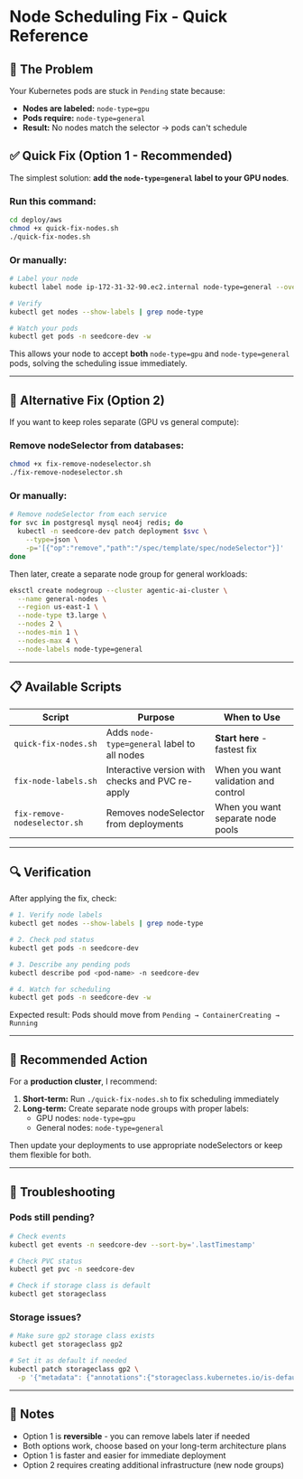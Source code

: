 # Node Scheduling Fix - Quick Reference

## 🎯 The Problem

Your Kubernetes pods are stuck in `Pending` state because:

- **Nodes are labeled:** `node-type=gpu`
- **Pods require:** `node-type=general`
- **Result:** No nodes match the selector → pods can't schedule

## ✅ Quick Fix (Option 1 - Recommended)

The simplest solution: **add the `node-type=general` label to your GPU nodes**.

### Run this command:

```bash
cd deploy/aws
chmod +x quick-fix-nodes.sh
./quick-fix-nodes.sh
```

### Or manually:

```bash
# Label your node
kubectl label node ip-172-31-32-90.ec2.internal node-type=general --overwrite

# Verify
kubectl get nodes --show-labels | grep node-type

# Watch your pods
kubectl get pods -n seedcore-dev -w
```

This allows your node to accept **both** `node-type=gpu` and `node-type=general` pods, solving the scheduling issue immediately.

---

## 🔄 Alternative Fix (Option 2)

If you want to keep roles separate (GPU vs general compute):

### Remove nodeSelector from databases:

```bash
chmod +x fix-remove-nodeselector.sh
./fix-remove-nodeselector.sh
```

### Or manually:

```bash
# Remove nodeSelector from each service
for svc in postgresql mysql neo4j redis; do
  kubectl -n seedcore-dev patch deployment $svc \
    --type=json \
    -p='[{"op":"remove","path":"/spec/template/spec/nodeSelector"}]'
done
```

Then later, create a separate node group for general workloads:

```bash
eksctl create nodegroup --cluster agentic-ai-cluster \
  --name general-nodes \
  --region us-east-1 \
  --node-type t3.large \
  --nodes 2 \
  --nodes-min 1 \
  --nodes-max 4 \
  --node-labels node-type=general
```

---

## 📋 Available Scripts

| Script | Purpose | When to Use |
|--------|---------|-------------|
| `quick-fix-nodes.sh` | Adds `node-type=general` label to all nodes | **Start here** - fastest fix |
| `fix-node-labels.sh` | Interactive version with checks and PVC re-apply | When you want validation and control |
| `fix-remove-nodeselector.sh` | Removes nodeSelector from deployments | When you want separate node pools |

---

## 🔍 Verification

After applying the fix, check:

```bash
# 1. Verify node labels
kubectl get nodes --show-labels | grep node-type

# 2. Check pod status
kubectl get pods -n seedcore-dev

# 3. Describe any pending pods
kubectl describe pod <pod-name> -n seedcore-dev

# 4. Watch for scheduling
kubectl get pods -n seedcore-dev -w
```

Expected result: Pods should move from `Pending → ContainerCreating → Running`

---

## 🎯 Recommended Action

For a **production cluster**, I recommend:

1. **Short-term:** Run `./quick-fix-nodes.sh` to fix scheduling immediately
2. **Long-term:** Create separate node groups with proper labels:
   - GPU nodes: `node-type=gpu`
   - General nodes: `node-type=general`
   
Then update your deployments to use appropriate nodeSelectors or keep them flexible for both.

---

## 🐛 Troubleshooting

### Pods still pending?

```bash
# Check events
kubectl get events -n seedcore-dev --sort-by='.lastTimestamp'

# Check PVC status
kubectl get pvc -n seedcore-dev

# Check if storage class is default
kubectl get storageclass
```

### Storage issues?

```bash
# Make sure gp2 storage class exists
kubectl get storageclass gp2

# Set it as default if needed
kubectl patch storageclass gp2 \
  -p '{"metadata": {"annotations":{"storageclass.kubernetes.io/is-default-class":"true"}}}'
```

---

## 📝 Notes

- Option 1 is **reversible** - you can remove labels later if needed
- Both options work, choose based on your long-term architecture plans
- Option 1 is faster and easier for immediate deployment
- Option 2 requires creating additional infrastructure (new node groups)

